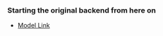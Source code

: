 ### Starting the original backend from here on

- [Model Link](https://app.eraser.io/workspace/fIaXnNUr3KIblwQUjKCY)